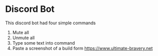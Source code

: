 # Discord Bot
This discord bot had four simple commands
1. Mute all
2. Unmute all
3. Type some text into command
4. Paste a screenshot of a build form https://www.ultimate-bravery.net
